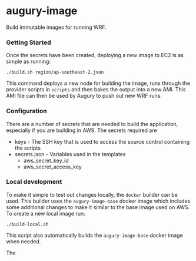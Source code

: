 # augury-image

Build immutable images for running WRF.


### Getting Started

Once the secrets have been created, deploying a new image to EC2 is as simple as running:
        
    ./build.sh region/ap-southeast-2.json
    
This command deploys a new node for building the image, runs through the provider scripts in
`scripts` and then bakes the output into a new AMI. This AMI file can then be used by Augury to
push out new WRF runs.

### Configuration

There are a number of secrets that are needed to build the application, especially if you are building in AWS. The secrets required are

* keys - The SSH key that is used to access the source control containing the scripts
* secrets.json - Variables used in the templates
    * aws_secret_key_id
    * aws_secret_access_key
    
    
### Local development

To make it simple to test out changes locally, the `docker` builder can be used. This builder uses the `augury-image-base` docker image which
includes some additional changes to make it similar to the base image used on AWS. To create a new local image run:

    ./build-local.sh
    
This script also automatically builds the `augury-image-base` docker image when needed.

The 